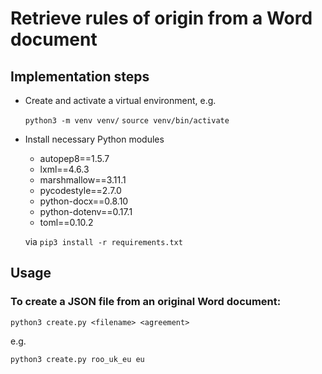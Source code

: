 # Retrieve rules of origin from a Word document

## Implementation steps

- Create and activate a virtual environment, e.g.

  `python3 -m venv venv/`
  `source venv/bin/activate`

- Install necessary Python modules 

  - autopep8==1.5.7
  - lxml==4.6.3
  - marshmallow==3.11.1
  - pycodestyle==2.7.0
  - python-docx==0.8.10
  - python-dotenv==0.17.1
  - toml==0.10.2

  via `pip3 install -r requirements.txt`

## Usage

### To create a JSON file from an original Word document:
`python3 create.py <filename> <agreement>`

e.g. 

`python3 create.py roo_uk_eu eu`